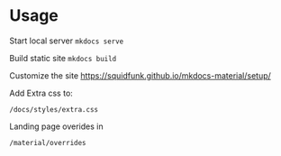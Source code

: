 # Usage

Start local server 
`mkdocs serve`

Build static site
`mkdocs build`

Customize the site
https://squidfunk.github.io/mkdocs-material/setup/


Add Extra css to:
```
/docs/styles/extra.css
```

Landing page overides in
```
/material/overrides
```
